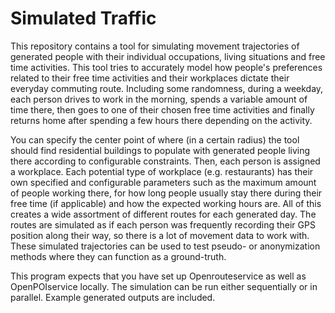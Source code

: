 # Simulated Traffic
This repository contains a tool for simulating movement trajectories of generated people with their individual occupations, living situations and free time activities. This tool tries to accurately model how people's preferences related to their free time activities and their workplaces dictate their everyday commuting route. Including some randomness, during a weekday, each person drives to work in the morning, spends a variable amount of time there, then goes to one of their chosen free time activities and finally returns home after spending a few hours there depending on the activity.

You can specify the center point of where (in a certain radius) the tool should find residential buildings to populate with generated people living there according to configurable constraints. Then, each person is assigned a workplace. Each potential type of workplace (e.g. restaurants) has their own specified and configurable parameters such as the maximum amount of people working there, for how long people usually stay there during their free time (if applicable) and how the expected working hours are. All of this creates a wide assortment of different routes for each generated day. The routes are simulated as if each person was frequently recording their GPS position along their way, so there is a lot of movement data to work with. These simulated trajectories can be used to test pseudo- or anonymization methods where they can function as a ground-truth.

This program expects that you have set up Openrouteservice as well as OpenPOIservice locally. The simulation can be run either sequentially or in parallel. Example generated outputs are included.
